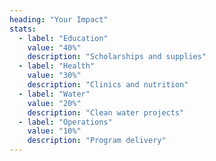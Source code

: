 ```yaml
---
heading: "Your Impact"
stats:
  - label: "Education"
    value: "40%"
    description: "Scholarships and supplies"
  - label: "Health"
    value: "30%"
    description: "Clinics and nutrition"
  - label: "Water"
    value: "20%"
    description: "Clean water projects"
  - label: "Operations"
    value: "10%"
    description: "Program delivery"
---
```




